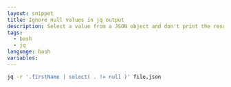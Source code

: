 ```yaml
---
layout: snippet
title: Ignore null values in jq output
description: Select a value from a JSON object and don't print the results that are null
tags:
  - bash
  - jq
language: bash
variables:
---
```



```bash
jq -r '.firstName | select( . != null )' file.json
```